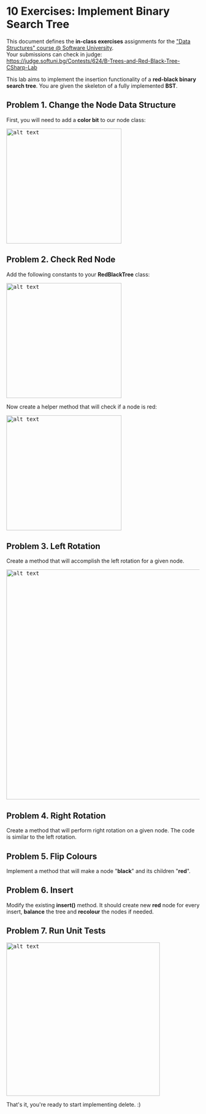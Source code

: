 10 Exercises: Implement Binary Search Tree
==========================================

This document defines the **in-class exercises** assignments for the ["Data
Structures" course \@ Software
University](https://softuni.bg/opencourses/data-structures).  
Your submissions can check in judge:
<https://judge.softuni.bg/Contests/624/B-Trees-and-Red-Black-Tree-CSharp-Lab>

This lab aims to implement the insertion functionality of a **red-black binary
search tree**. You are given the skeleton of a fully implemented **BST**.

Problem 1. Change the Node Data Structure
-----------------------------------------

First, you will need to add a **color bit** to our node class:

<kbd><img src="https://user-images.githubusercontent.com/32310938/68476858-93d53580-0234-11ea-8e0a-cd436b0808aa.png" alt="alt text" width="300" height=""></kbd>

Problem 2. Check Red Node
-------------------------

Add the following constants to your **RedBlackTree** class:

<kbd><img src="https://user-images.githubusercontent.com/32310938/68476872-a0f22480-0234-11ea-8d56-af335ea339f6.png" alt="alt text" width="300" height=""></kbd>

Now create a helper method that will check if a node is red:

<kbd><img src="https://user-images.githubusercontent.com/32310938/68477621-959ff880-0236-11ea-83a8-d3a2646c708e.png" alt="alt text" width="300" height=""></kbd>

Problem 3. Left Rotation
------------------------

Create a method that will accomplish the left rotation for a given node.

<kbd><img src="https://user-images.githubusercontent.com/32310938/68477645-a51f4180-0236-11ea-8cfc-a9fb2e091686.png" alt="alt text" width="600" height=""></kbd>

Problem 4. Right Rotation
-------------------------

Create a method that will perform right rotation on a given node. The code is
similar to the left rotation.

Problem 5. Flip Colours
-----------------------

Implement a method that will make a node "**black**" and its children "**red**".

Problem 6. Insert
-----------------

Modify the existing **insert()** method. It should create new **red** node for
every insert, **balance** the tree and **recolour** the nodes if needed.

Problem 7. Run Unit Tests
-------------------------

<kbd><img src="https://user-images.githubusercontent.com/32310938/68477669-b6684e00-0236-11ea-8af2-22f5aa391d82.png" alt="alt text" width="400" height=""></kbd>

That's it, you're ready to start implementing delete. :)

